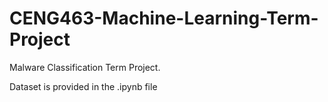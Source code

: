 # CENG463-Machine-Learning-Term-Project
Malware Classification Term Project.


Dataset is provided in the .ipynb file

